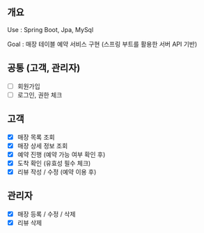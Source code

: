 ## 개요

Use : Spring Boot, Jpa, MySql

Goal : 매장 테이블 예약 서비스 구현 (스프링 부트를 활용한 서버 API 기반)

## 공통 (고객, 관리자)
- [ ] 회원가입
- [ ] 로그인, 권한 체크

## 고객
- [x] 매장 목록 조회
- [x] 매장 상세 정보 조회
- [x] 예약 진행 (예약 가능 여부 확인 후)
- [x] 도착 확인 (유효성 필수 체크)
- [x] 리뷰 작성 / 수정 (예약 이용 후)

## 관리자
- [x] 매장 등록 / 수정 / 삭제
- [x] 리뷰 삭제
